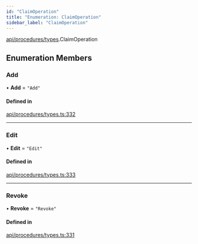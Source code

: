 ```yaml
---
id: "ClaimOperation"
title: "Enumeration: ClaimOperation"
sidebar_label: "ClaimOperation"
---
```


[api/procedures/types](../../../../../modules/API/Procedures/Types/Types.md).ClaimOperation

## Enumeration Members

### Add

• **Add** = ``"Add"``

#### Defined in

[api/procedures/types.ts:332](https://github.com/PolymeshAssociation/polymesh-sdk/blob/2d3ac2aea/src/api/procedures/types.ts#L332)

___

### Edit

• **Edit** = ``"Edit"``

#### Defined in

[api/procedures/types.ts:333](https://github.com/PolymeshAssociation/polymesh-sdk/blob/2d3ac2aea/src/api/procedures/types.ts#L333)

___

### Revoke

• **Revoke** = ``"Revoke"``

#### Defined in

[api/procedures/types.ts:331](https://github.com/PolymeshAssociation/polymesh-sdk/blob/2d3ac2aea/src/api/procedures/types.ts#L331)
